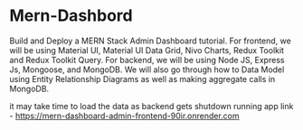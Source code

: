 # Mern-Dashbord

Build and Deploy a MERN Stack Admin Dashboard tutorial. For frontend, we will be using Material UI, Material UI Data Grid, Nivo Charts, Redux Toolkit and Redux Toolkit Query. For backend, we will be using Node JS, Express Js, Mongoose, and MongoDB. We will also go through how to Data Model using Entity Relationship Diagrams as well as making aggregate calls in MongoDB.


it may take time to load the data as backend gets shutdown
running app link - https://mern-dashboard-admin-frontend-90ir.onrender.com
